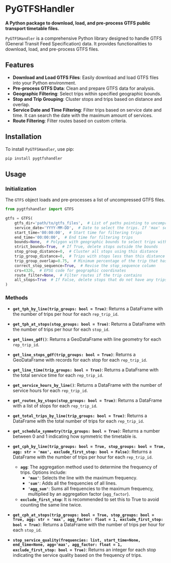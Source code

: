 # PyGTFSHandler

**A Python package to download, load, and pre-process GTFS public transport timetable files.**

`PyGTFSHandler` is a comprehensive Python library designed to handle GTFS (General Transit Feed Specification) data. It provides functionalities to download, load, and pre-process GTFS files.

## Features

- **Download and Load GTFS Files**: Easily download and load GTFS files into your Python environment.
- **Pre-process GTFS Data**: Clean and prepare GTFS data for analysis.
- **Geographic Filtering**: Select trips within specified geographic bounds.
- **Stop and Trip Grouping**: Cluster stops and trips based on distance and overlap.
- **Service Date and Time Filtering**: Filter trips based on service date and time. It can search the date with the maximum amount of services.
- **Route Filtering**: Filter routes based on custom criteria.

## Installation

To install `PyGTFSHandler`, use pip:

```bash
pip install pygtfshandler
```

## Usage

### Initialization

The `GTFS` object loads and pre-processes a list of uncompressed GTFS files.

```python
from pygtfshandler import GTFS

gtfs = GTFS(
    gtfs_dir='path/to/gtfs_files',  # List of paths pointing to uncompressed folders with .txt files in GTFS format
    service_date='YYYY-MM-DD',  # Date to select the trips. If 'max' select the date with the maximum amount of services.
    start_time='00:00:00',  # Start time for filtering trips
    end_time='00:00:00',  # End time for filtering trips
    bounds=None,  # Polygon with geographic bounds to select trips within the bounds
    strict_bounds=True,  # If True, delete stops outside the bounds
    stop_group_distance=0,  # Cluster all stops using this distance
    trip_group_distance=0,  # Trips with stops less than this distance apart are considered overlapping
    trip_group_overlap=0.75,  # Minimum percentage of the trip that has to overlap with another to be considered a branch of the same line
    correct_stop_sequence=True,  # Revise the stop_sequence column
    crs=4326,  # EPSG code for geographic coordinates
    route_filter=None,  # Filter routes if the trip contains
    all_stops=True  # If False, delete stops that do not have any trips
)
```

### Methods

- **`get_tph_by_line(trip_groups: bool = True)`**: Returns a DataFrame with the number of trips per hour for each `rep_trip_id`.

- **`get_tph_at_stops(stop_groups: bool = True)`**: Returns a DataFrame with the number of trips per hour for each `stop_id`.

- **`get_lines_gdf()`**: Returns a GeoDataFrame with line geometry for each `rep_trip_id`.

- **`get_line_stops_gdf(trip_groups: bool = True)`**: Returns a GeoDataFrame with records for each stop for each `rep_trip_id`.

- **`get_line_time(trip_groups: bool = True)`**: Returns a DataFrame with the total service time for each `rep_trip_id`.

- **`get_service_hours_by_line()`**: Returns a DataFrame with the number of service hours for each `rep_trip_id`.

- **`get_routes_by_stops(stop_groups: bool = True)`**: Returns a DataFrame with a list of stops for each `rep_trip_id`.

- **`get_total_trips_by_line(trip_groups: bool = True)`**: Returns a DataFrame with the total number of trips for each `rep_trip_id`.

- **`get_schedule_symmetry(trip_groups: bool = True)`**: Returns a number between 0 and 1 indicating how symmetric the timetable is.

- **`get_cph_by_line(trip_groups: bool = True, stop_groups: bool = True, agg: str = 'max', exclude_first_stop: bool = False)`**: Returns a DataFrame with the number of trips per hour for each `rep_trip_id`.
  - **`agg`**: The aggregation method used to determine the frequency of trips. Options include:
    - **`'max'`**: Selects the line with the maximum frequency.
    - **`'sum'`**: Adds all the frequencies of all lines.
    - **`'agg_sum'`**: Sums all frequencies to the maximum frequency, multiplied by an aggregation factor (`agg_factor`).
  - **`exclude_first_stop`**: It is recommended to set this to True to avoid counting the same line twice.
  
- **`get_cph_at_stops(trip_groups: bool = True, stop_groups: bool = True, agg: str = 'max', agg_factor: float = 1, exclude_first_stop: bool = True)`**: Returns a DataFrame with the number of trips per hour for each `stop_id`.

- **`stop_service_quality(frequencies: list, start_time=None, end_time=None, agg='max', agg_factor: float = 1, exclude_first_stop: bool = True)`**: Returns an integer for each stop indicating the service quality based on the frequency of trips.


